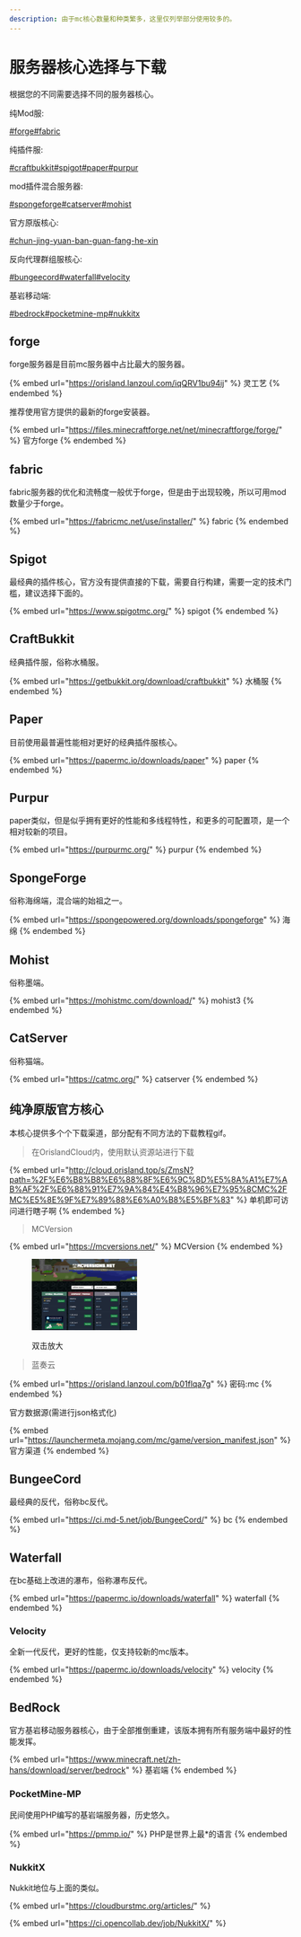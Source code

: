 ```yaml
---
description: 由于mc核心数量和种类繁多，这里仅列举部分使用较多的。
---
```


# 服务器核心选择与下载

根据您的不同需要选择不同的服务器核心。

纯Mod服:

[#forge](fu-wu-qi-he-xin-xuan-ze-yu-xia-zai.md#forge "mention")[#fabric](fu-wu-qi-he-xin-xuan-ze-yu-xia-zai.md#fabric "mention")

纯插件服:

[#craftbukkit](fu-wu-qi-he-xin-xuan-ze-yu-xia-zai.md#craftbukkit "mention")[#spigot](fu-wu-qi-he-xin-xuan-ze-yu-xia-zai.md#spigot "mention")[#paper](fu-wu-qi-he-xin-xuan-ze-yu-xia-zai.md#paper "mention")[#purpur](fu-wu-qi-he-xin-xuan-ze-yu-xia-zai.md#purpur "mention")

mod插件混合服务器:

[#spongeforge](fu-wu-qi-he-xin-xuan-ze-yu-xia-zai.md#spongeforge "mention")[#catserver](fu-wu-qi-he-xin-xuan-ze-yu-xia-zai.md#catserver "mention")[#mohist](fu-wu-qi-he-xin-xuan-ze-yu-xia-zai.md#mohist "mention")

官方原版核心:

[#chun-jing-yuan-ban-guan-fang-he-xin](fu-wu-qi-he-xin-xuan-ze-yu-xia-zai.md#chun-jing-yuan-ban-guan-fang-he-xin "mention")

反向代理群组服核心:

[#bungeecord](fu-wu-qi-he-xin-xuan-ze-yu-xia-zai.md#bungeecord "mention")[#waterfall](fu-wu-qi-he-xin-xuan-ze-yu-xia-zai.md#waterfall "mention")[#velocity](fu-wu-qi-he-xin-xuan-ze-yu-xia-zai.md#velocity "mention")

基岩移动端:

[#bedrock](fu-wu-qi-he-xin-xuan-ze-yu-xia-zai.md#bedrock "mention")[#pocketmine-mp](fu-wu-qi-he-xin-xuan-ze-yu-xia-zai.md#pocketmine-mp "mention")[#nukkitx](fu-wu-qi-he-xin-xuan-ze-yu-xia-zai.md#nukkitx "mention")

## forge

forge服务器是目前mc服务器中占比最大的服务器。

{% embed url="https://orisland.lanzoul.com/iqQRV1bu94ij" %}
灵工艺
{% endembed %}

推荐使用官方提供的最新的forge安装器。

{% embed url="https://files.minecraftforge.net/net/minecraftforge/forge/" %}
官方forge
{% endembed %}

## fabric

fabric服务器的优化和流畅度一般优于forge，但是由于出现较晚，所以可用mod数量少于forge。

{% embed url="https://fabricmc.net/use/installer/" %}
fabric
{% endembed %}

## Spigot

最经典的插件核心，官方没有提供直接的下载，需要自行构建，需要一定的技术门槛，建议选择下面的。

{% embed url="https://www.spigotmc.org/" %}
spigot
{% endembed %}

## CraftBukkit

经典插件服，俗称水桶服。

{% embed url="https://getbukkit.org/download/craftbukkit" %}
水桶服
{% endembed %}

## Paper

目前使用最普遍性能相对更好的经典插件服核心。

{% embed url="https://papermc.io/downloads/paper" %}
paper
{% endembed %}

## Purpur

paper类似，但是似乎拥有更好的性能和多线程特性，和更多的可配置项，是一个相对较新的项目。

{% embed url="https://purpurmc.org/" %}
purpur
{% endembed %}

## SpongeForge

俗称海绵端，混合端的始祖之一。

{% embed url="https://spongepowered.org/downloads/spongeforge" %}
海绵
{% endembed %}

## Mohist

俗称墨端。

{% embed url="https://mohistmc.com/download/" %}
mohist3
{% endembed %}

## CatServer

俗称猫端。

{% embed url="https://catmc.org/" %}
catserver
{% endembed %}

## 纯净原版官方核心

本核心提供多个个下载渠道，部分配有不同方法的下载教程gif。

> 在OrislandCloud内，使用默认资源站进行下载

{% embed url="http://cloud.orisland.top/s/ZmsN?path=%2F%E6%B8%B8%E6%88%8F%E6%9C%8D%E5%8A%A1%E7%AB%AF%2F%E6%88%91%E7%9A%84%E4%B8%96%E7%95%8CMC%2FMC%E5%8E%9F%E7%89%88%E6%A0%B8%E5%BF%83" %}
单机即可访问进行瞎子啊
{% endembed %}

> MCVersion

{% embed url="https://mcversions.net/" %}
MCVersion
{% endembed %}

<figure><img src="../../../.gitbook/assets/chrome_kR5WaStHft.gif" alt="" width="188"><figcaption><p>双击放大</p></figcaption></figure>

> 蓝奏云

{% embed url="https://orisland.lanzoul.com/b01flqa7g" %}
密码:mc
{% endembed %}

官方数据源(需进行json格式化)

{% embed url="https://launchermeta.mojang.com/mc/game/version_manifest.json" %}
官方渠道
{% endembed %}

## BungeeCord&#x20;

最经典的反代，俗称bc反代。

{% embed url="https://ci.md-5.net/job/BungeeCord/" %}
bc
{% endembed %}

## Waterfall

在bc基础上改进的瀑布，俗称瀑布反代。

{% embed url="https://papermc.io/downloads/waterfall" %}
waterfall
{% endembed %}

### Velocity

全新一代反代，更好的性能，仅支持较新的mc版本。

{% embed url="https://papermc.io/downloads/velocity" %}
velocity
{% endembed %}

## BedRock

官方基岩移动服务器核心，由于全部推倒重建，该版本拥有所有服务端中最好的性能发挥。

{% embed url="https://www.minecraft.net/zh-hans/download/server/bedrock" %}
基岩端
{% endembed %}

### PocketMine-MP

民间使用PHP编写的基岩端服务器，历史悠久。

{% embed url="https://pmmp.io/" %}
PHP是世界上最\*的语言
{% endembed %}

### NukkitX

Nukkit地位与上面的类似。

{% embed url="https://cloudburstmc.org/articles/" %}

{% embed url="https://ci.opencollab.dev/job/NukkitX/" %}
